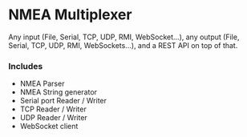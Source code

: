 # NMEA Multiplexer
Any input (File, Serial, TCP, UDP, RMI, WebSocket...), any output (File, Serial, TCP, UDP, RMI, WebSockets...), and a REST API on top of that.

### Includes
- NMEA Parser
- NMEA String generator
- Serial port Reader / Writer
- TCP Reader / Writer
- UDP Reader / Writer
- WebSocket client
